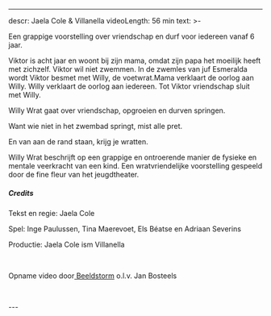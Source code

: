 
---
descr: Jaela Cole & Villanella
videoLength: 56 min
text: >-
  <p>Een grappige voorstelling over vriendschap en durf voor iedereen vanaf 6 jaar.</p><p>Viktor is acht jaar en woont bij zijn mama, omdat zijn papa het moeilijk heeft met zichzelf. Viktor wil niet zwemmen. In de zwemles van juf Esmeralda wordt Viktor besmet met Willy, de voetwrat.Mama verklaart de oorlog aan Willy. Willy verklaart de oorlog aan iedereen. Tot Viktor vriendschap sluit met Willy.</p><p>Willy Wrat gaat over vriendschap, opgroeien en durven springen.</p><p>Want wie niet in het zwembad springt, mist alle pret. </p><p>En van aan de rand staan, krijg je wratten.</p><p>Willy Wrat beschrijft op een grappige en ontroerende manier de fysieke en mentale veerkracht van een kind. Een wratvriendelijke voorstelling gespeeld door de fine fleur van het jeugdtheater.</p><h5>Credits</h5><p>Tekst en regie: Jaela Cole</p><p>Spel: Inge Paulussen, Tina Maerevoet, Els Béatse en Adriaan Severins</p><p>Productie: Jaela Cole ism Villanella</p><p>‍</p><p>Opname video door<a href="http://www.beeldstorm.be"> Beeldstorm</a> o.l.v. Jan Bosteels&nbsp;&nbsp;</p><p><br></p>
---
